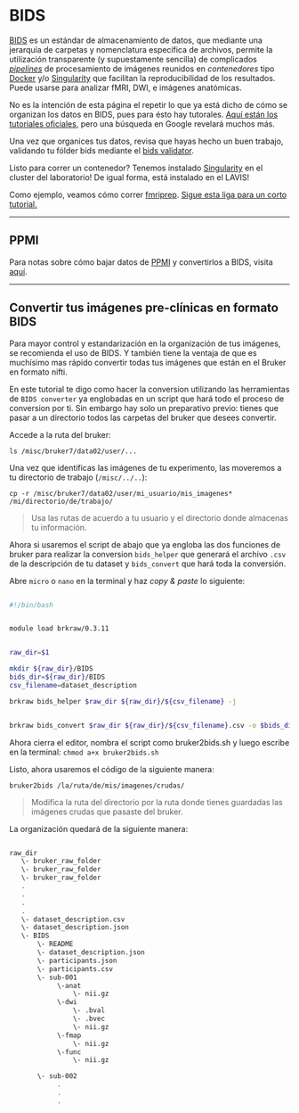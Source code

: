 BIDS
====

[BIDS](https://bids.neuroimaging.io/) es un estándar de almacenamiento de datos, que mediante una jerarquía de carpetas y nomenclatura específica de archivos, permite la utilización transparente (y supuestamente sencilla) de complicados [*pipelines*](http://bids-apps.neuroimaging.io/) de procesamiento de imágenes reunidos en *contenedores* tipo [Docker](https://www.docker.com/) y/o [Singularity](http://singularity.lbl.gov/) que facilitan la reproducibilidad de los resultados. Puede usarse para analizar fMRI, DWI, e imágenes anatómicas.


No es la intención de esta página el repetir lo que ya está dicho de cómo se organizan los datos en BIDS, pues para ésto hay tutorales. [Aquí están los tutoriales oficiales](https://github.com/bids-standard/bids-starter-kit/wiki/Tutorials), pero una búsqueda en Google revelará muchos más.

Una vez que organices tus datos, revisa que hayas hecho un buen trabajo, validando tu fólder bids mediante el [bids validator](http://bids-standard.github.io/bids-validator/).


Listo para correr un contenedor? Tenemos instalado [Singularity](http://singularity.lbl.gov/) en el cluster del laboratorio! De igual forma, está instalado en el LAVIS!

Como ejemplo, veamos cómo correr [fmriprep](https://fmriprep.readthedocs.io/en/stable/).  [Sigue esta liga para un corto tutorial.](./fmriprep)

***

## PPMI
Para notas sobre cómo bajar datos de [PPMI](https://www.ppmi-info.org/) y convertirlos a BIDS, visita [aquí](./ppmi_bids).


***

## Convertir tus imágenes pre-clínicas en formato BIDS

Para mayor control y estandarización en la organización de tus imágenes, se recomienda el uso de BIDS. Y también tiene la ventaja de que es muchísimo mas rápido convertir todas tus imágenes que están en el Bruker en formato nifti. 

En este tutorial te digo como hacer la conversion utilizando las herramientas de `BIDS converter` ya englobadas en un script que hará todo el proceso de conversion por ti. Sin embargo hay solo un preparativo previo: tienes que pasar a un directorio todos las carpetas del bruker que desees convertir. 

Accede a la ruta del bruker:
```
ls /misc/bruker7/data02/user/...
```

Una vez que identificas las imágenes de tu experimento, las moveremos a tu directorio de trabajo (`/misc/../..`):

`cp -r /misc/bruker7/data02/user/mi_usuario/mis_imagenes* /mi/directorio/de/trabajo/`
> Usa las rutas de acuerdo a tu usuario y el directorio donde almacenas tu información.

Ahora si usaremos el script de abajo que ya engloba las dos funciones de bruker para realizar la conversion `bids_helper` que generará el archivo `.csv` de la descripción de tu dataset y `bids_convert` que hará toda la conversión. 

Abre `micro` o `nano` en la terminal y haz _copy & paste_ lo siguiente:

```bash

#!/bin/bash


module load brkraw/0.3.11


raw_dir=$1

mkdir ${raw_dir}/BIDS
bids_dir=${raw_dir}/BIDS
csv_filename=dataset_description

brkraw bids_helper $raw_dir ${raw_dir}/${csv_filename} -j 


brkraw bids_convert $raw_dir ${raw_dir}/${csv_filename}.csv -o $bids_dir

```

Ahora cierra el editor, nombra el script como bruker2bids.sh y luego escribe en la terminal: `chmod a+x bruker2bids.sh`

Listo, ahora usaremos el código de la siguiente manera:

```
bruker2bids /la/ruta/de/mis/imagenes/crudas/
```

> Modifica la ruta del directorio por la ruta donde tienes guardadas las imágenes crudas que pasaste del bruker.

La organización quedará de la siguiente manera:

```bash

raw_dir
   \- bruker_raw_folder                               
   \- bruker_raw_folder
   \- bruker_raw_folder
   .
   .
   .
   .
   \- dataset_description.csv
   \- dataset_description.json
   \- BIDS
       \- README
       \- dataset_description.json
       \- participants.json
       \- participants.csv
       \- sub-001
            \-anat
                \- nii.gz
            \-dwi
                \- .bval
                \- .bvec
                \- nii.gz
            \-fmap
                \- nii.gz
            \-func
                \- nii.gz

       \- sub-002
            .
            .
            .

```
